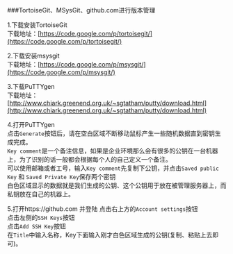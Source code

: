 ###TortoiseGit、MSysGit、github.com进行版本管理

1.下载安装TortoiseGit     
下载地址：[https://code.google.com/p/tortoisegit/](https://code.google.com/p/tortoisegit/)

2.下载安装msysgit   
下载地址：[https://code.google.com/p/msysgit/](https://code.google.com/p/msysgit/)

3.下载PuTTYgen    
下载地址：[http://www.chiark.greenend.org.uk/~sgtatham/putty/download.html](http://www.chiark.greenend.org.uk/~sgtatham/putty/download.html)

4.打开PuTTYgen    
点击`Generate`按钮后，请在空白区域不断移动鼠标产生一些随机数据直到密钥生成完成。      
`Key comment`是一个备注信息，如果是企业环境那么会有很多的公钥在一台机器上，为了识别的话一般都会根据每个人的自己定义一个备注。    
可以使用邮箱或者工号，输入`Key comment`先复制下公钥，并点击`Saved public Key` 和 `Saved Private Key`保存两个密钥    
白色区域显示的数据就是我们生成的公钥、这个公钥用于放在被管理服务器上，而私钥放在自己的机器上。    

5.打开https://github.com 并登陆
点击右上方的`Account settings`按钮    
点击左侧的`SSH Keys`按钮    
点击`Add SSH Key`按钮   
在`Title`中输入名称，Key下面输入刚才白色区域生成的公钥(复制、粘贴上去即可)。    

